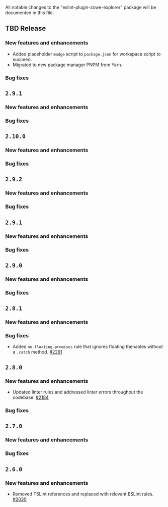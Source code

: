 All notable changes to the "eslint-plugin-zowe-explorer" package will be documented in this file.

## TBD Release

### New features and enhancements

- Added placeholder `madge` script to `package.json` for workspace script to succeed.
- Migrated to new package manager PNPM from Yarn.

### Bug fixes

## `2.9.1`

### New features and enhancements

### Bug fixes

## `2.10.0`

### New features and enhancements

### Bug fixes

## `2.9.2`

### New features and enhancements

### Bug fixes

## `2.9.1`

### New features and enhancements

### Bug fixes

## `2.9.0`

### New features and enhancements

### Bug fixes

## `2.8.1`

### New features and enhancements

### Bug fixes

- Added `no-floating-promises` rule that ignores floating thenables without a `.catch` method. [#2291](https://github.com/zowe/vscode-extension-for-zowe/issues/2291)

## `2.8.0`

### New features and enhancements

- Updated linter rules and addressed linter errors throughout the codebase. [#2184](https://github.com/zowe/vscode-extension-for-zowe/issues/2184)

### Bug fixes

## `2.7.0`

### New features and enhancements

### Bug fixes

## `2.6.0`

### New features and enhancements

- Removed TSLint references and replaced with relevant ESLint rules. [#2030](https://github.com/zowe/vscode-extension-for-zowe/issues/2030)

